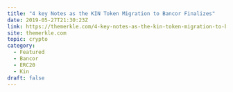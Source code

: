 ```yaml
---
title: "4 key Notes as the KIN Token Migration to Bancor Finalizes"
date: 2019-05-27T21:30:23Z
link: https://themerkle.com/4-key-notes-as-the-kin-token-migration-to-bancor-finalizes/?utm_medium=RSS&utm_source=hune
site: themerkle.com
topic: crypto
category:
  - Featured
  - Bancor
  - ERC20
  - Kin
draft: false
---
```

